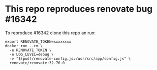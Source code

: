 # This repo reproduces renovate bug #16342

To reproduce #16342 clone this repo an run:

```shell
export RENOVATE_TOKEN=xxxxxxxx
docker run --rm \
  -e RENOVATE_TOKEN \
  -e LOG_LEVEL=debug \
  -v "$(pwd)/renovate-config.js:/usr/src/app/config.js" \
  renovate/renovate:32.76.0
```
